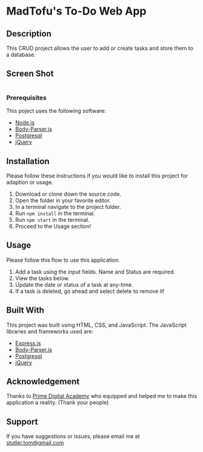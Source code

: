 # MadTofu's To-Do Web App

## Description

This CRUD project allows the user to add or create tasks and store them to a database.

## Screen Shot
![]()

### Prerequisites
This poject uses the following software:

- [Node.js](https://nodejs.org/en/)
- [Body-Parser.js](https://www.npmjs.com/package/body-parser)
- [Postgresql](https://www.postgresql.org)
- [jQuery](https://jquery.com)

## Installation
Please follow these instructions if you would like to install this project for adaption or usage.

1. Download or clone down the source code.
2. Open the folder in your favorite editor.
3. In a terminal navigate to the project folder.
4. Run `npm install` in the terminal.
5. Run `npm start` in the terminal.
6. Proceed to the Usage section!

## Usage
Please follow this flow to use this application.

1. Add a task using the input fields. Name and Status are required.
2. View the tasks below.
3. Update the date or status of a task at any-time.
4. If a task is deleted, go ahead and select delete to remove it!

## Built With
This project was built using HTML, CSS, and JavaScript.
The JavaScript libraries and frameworks used are:

- [Express.js](https://expressjs.com)
- [Body-Parser.js](https://www.npmjs.com/package/body-parser)
- [Postgresql](https://www.postgresql.org)
- [jQuery](https://jquery.com)

## Acknowledgement
Thanks to [Prime Digital Academy](www.primeacademy.io) who equipped and helped me to make this application a reality. (Thank your people)

## Support
If you have suggestions or issues, please email me at [stutler.tom@gmail.com](www.google.com)